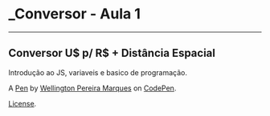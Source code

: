 # _Conversor - Aula 1

-------------------------------

## Conversor U$ p/ R$ + Distância Espacial

Introdução ao JS, variaveis e basico de programação.

A [Pen](https://codepen.io/WMarques25/pen/WNPOmPv) by [Wellington Pereira Marques](https://codepen.io/WMarques25) on [CodePen](https://codepen.io).

[License](https://codepen.io/license/pen/WNPOmPv).
